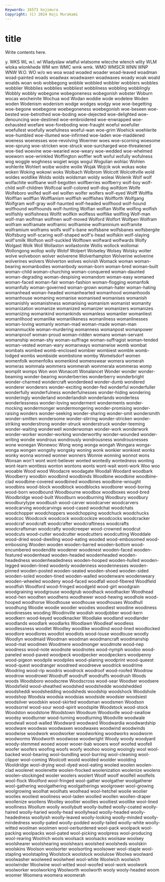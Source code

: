 ```yaml
---
Keywords: 16573 kojimura
Copyright: (C) 2024 Koji Murakami
---
```


# title

Write contents here.



y.
WKS WL w.l. wl Wladyslaw wlatful wlatsome wlecche wlench wlity
WLM wloka wlonkhede WM wm WMC wmk wmk. WMO WMSCR
WNN WNP WNW W.O. WO w/o wo woa woad woaded
woader woad-leaved woadman woad-painted woads woadwax woadwaxen woadwaxes woady woak
woald woalds woan wob wobbegong wobble wobbled wobbler wobblers wobbles
wobblier Wobblies wobblies wobbliest wobbliness wobbling wobblingly Wobbly wobbly wobegone
wobegoneness wobegonish wobster Woburn wocas wocheinite Wochua wod Wodan woddie
wode wodeleie Woden woden Wodenism wodenism wodge wodges wodgy woe
woe-begetting woe-begone woebegone woebegoneness woebegonish woe-beseen woe-bested woe-betrothed woe-boding woe-dejected
woe-delighted woe-denouncing woe-destined woe-embroidered woe-enwrapped woe-exhausted woefare woe-foreboding woe-fraught woeful
woefuller woefullest woefully woefulness woeful-wan woe-grim Woehick woehlerite woe-humbled woe-illumed
woe-infirmed woe-laden woe-maddened woeness woenesses woe-revolving Woermer woes woe-scorning woesome
woe-sprung woe-stricken woe-struck woe-surcharged woe-threatened woe-tied woevine woe-wearied woe-weary woe-wedded
woe-whelmed woeworn woe-wrinkled Woffington woffler woft woful wofully wofulness wog
woggle woghness wogiet wogs wogul Wogulian wohlac Wohlen wohlerite Wohlert
woibe woidre woilie Wojak Wojcik wok wokas woke woken Woking
wokowi woks Wolbach Wolbrom Wolcott Wolcottville wold woldes woldlike Wolds
wolds woldsman woldy woleai Wolenik Wolf wolf wolfachite wolfbane wolf-begotten
wolfberries wolfberry wolf-boy wolf-child wolf-children Wolfcoal wolf-colored wolf-dog wolfdom Wolfe
Wolfeboro wolfed wolf-eel wolfen wolfer wolfers wolf-eyed Wolff Wolffia Wolffian
wolffian Wolffianism wolffish wolffishes Wolfforth Wolfgang Wolfgram wolf-gray wolf-haunted wolf-headed
wolfhood wolf-hound wolfhound wolfhounds wolf-hunting Wolfian wolfian Wolfie wolfing wolfish
wolfishly wolfishness Wolfit wolfkin wolfless wolflike wolfling Wolf-man wolf-man wolfman
wolfmen wolf-moved Wolford Wolfort Wolfpen Wolfram wolfram wolframate wolframic wolframine
wolframinium wolframite wolframium wolframs wolfs wolf's-bane wolfsbane wolfsbanes wolfsbergite Wolfsburg
wolf-scaring wolf-shaped wolf's-head wolfskin wolf-slaying wolf'smilk Wolfson wolf-suckled Wolftown wolfward
wolfwards Wolfy Wolgast Wolk Woll Wollaston wollastonite Wollis wollock wollomai
Wollongong wollop wolly Wolof Wolpert Wolseley Wolsey Wolsky wolter wolve
wolveboon wolver wolverene Wolverhampton Wolverine wolverine wolverines wolvers Wolverton wolves
wolvish Womack woman woman-bearing womanbodies womanbody woman-born woman-bred woman-built woman-child
woman-churching woman-conquered woman-daunted woman-degrading woman-despising womandom woman-easy womaned woman-faced woman-fair
woman-fashion woman-flogging womanfolk womanfully woman-governed woman-grown woman-hater woman-hating womanhead woman-headed
womanhearted womanhood womanhoods womanhouse womaning womanise womanised womanises womanish womanishly
womanishness womanising womanism womanist womanity womanization womanize womanized womanizer womanizers
womanizes womanizing womankind womankinds womanless womanlier womanliest womanlihood womanlike womanlikeness
womanliness womanlinesses woman-loving womanly woman-mad woman-made woman-man womanmuckle woman-murdering womanness
womanpost womanpower womanproof woman-proud woman-ridden womans woman-servant womanship woman-shy woman-suffrage
woman-suffragist woman-tended woman-vested woman-wary womanways womanwise womb wombat wombats wombed
womb-enclosed wombier wombiest womble womb-lodged wombs wombside wombstone womby Womelsdorf
women womenfolk womenfolks womenkind womenswear womera womerah womeras wommala wommera
wommerah wommerala wommeras womp womplit womps Won won Wonacott Wonalancet
Wonder wonder wonder-beaming wonder-bearing wonderberries wonderberry wonderbright wonder-charmed wondercraft wonderdeed
wonder-dumb wondered wonderer wonderers wonder-exciting wonder-fed wonderful wonderfuller wonderfully wonderfulness
wonderfulnesses wonder-hiding wondering wonderingly wonderland wonderlandish wonderlands wonderless wonderlessness wonder-loving
wonderment wonderments wonder-mocking wondermonger wondermongering wonder-promising wonder-raising wonders wonder-seeking wonder-sharing
wonder-smit wondersmith wonder-smitten wondersome wonder-stirring wonder-stricken wonder-striking wonderstrong wonder-struck wonderstruck
wonder-teeming wonder-waiting wonderwell wonderwoman wonder-work wonderwork wonder-worker wonder-working wonderworthy wonder-wounded
wonder-writing wondie wondrous wondrously wondrousness wondrousnesses wone wonegan Wonewoc Wong
wong wonga wongah Wongara wonga-wonga wongen wongshy wongsky woning wonk
wonkier wonkiest wonks wonky wonna wonned wonner wonners Wonnie wonning
wonnot wons Wonsan won't wont wont-believer wonted wontedly wontedness wonting
wont-learn wontless wonton wontons wonts wont-wait wont-work Woo woo wooable
Wood wood Woodacre woodagate Woodall Woodard woodbark Woodberry woodbin woodbind
woodbinds Woodbine woodbine woodbine-clad woodbine-covered woodbined woodbines woodbine-wrought woodbins wood-block
woodblock woodblocks woodborer wood-boring wood-born woodbound Woodbourne woodbox woodboxes wood-bred
Woodbridge wood-built Woodburn woodburning Woodbury woodbury woodburytype woodbush wood-carver woodcarver
woodcarvers woodcarving woodcarvings wood-cased woodchat woodchats woodchopper woodchoppers woodchopping woodchuck
woodchucks woodcoc Woodcock woodcock woodcockize woodcocks woodcracker woodcraf woodcraft woodcrafter
woodcraftiness woodcrafts woodcraftsman woodcrafty woodcreeper wood-crowned woodcut woodcuts wood-cutter woodcutter
woodcutters woodcutting Wooddale wood-dried wood-dwelling wood-eating wooded wood-embosomed wood-embossing Wooden
wooden wooden-barred wooden-bottom wood-encumbered woodendite woodener woodenest wooden-faced wooden-featured woodenhead
wooden-headed woodenheaded wooden-headedness woodenheadedness wooden-hooped wooden-hulled wooden-legged wooden-lined woodenly woodenness
woodennesses wooden-pinned wooden-posted wooden-seated wooden-shoed wooden-sided wooden-soled wooden-tined wooden-walled woodenware
woodenweary wooden-wheeled woodeny wood-faced woodfall wood-fibered Woodfield woodfish Woodford wood-fringed
woodgeld wood-girt woodgrain woodgraining woodgrouse woodgrub woodhack woodhacker Woodhead wood-hen
woodhen woodhens woodhewer wood-hewing woodhole wood-hooped woodhorse Woodhouse woodhouse woodhouses
Woodhull woodhung Woodie woodie woodier woodies woodiest woodine woodiness woodinesses
wooding Woodinville woodish woodjobber wood-kern woodkern wood-keyed woodknacker Woodlake woodland
woodlander woodlands woodlark woodlarks Woodlawn Woodleaf woodless woodlessness woodlet Woodley
woodlike woodlind wood-lined woodlocked woodlore woodlores woodlot woodlots wood-louse woodlouse
woodly Woodlyn woodmaid Woodman woodman woodmancraft woodmanship wood-mat woodmen Woodmere
woodmonger woodmote wood-nep woodness wood-note woodnote woodnotes wood-nymph woodoo wood-paneled
wood-paved woodpeck woodpecker woodpeckers woodpenny wood-pigeon woodpile woodpiles wood-planing woodprint
wood-queest wood-quest woodranger woodreed woodreeve woodrick woodrime Woodring wood-rip woodris
woodrock woodroof wood-roofed Woodrow woodrow woodrowel Woodruff woodruff woodruffs woodrush
Woods woods Woodsboro woodscrew Woodscross wood-sear Woodser woodsere Woodsfield wood-sheathed
woodshed woodshedde woodshedded woodsheddi woodshedding woodsheds woodship woodshock Woodshole woodshop
Woodsia woodsia woodsias woodside woodsier woodsiest woodsilver woodskin wood-skirted woodsman
woodsmen Woodson woodsorrel wood-sour wood-spirit woodspite Woodstock wood-stock Woodston woodstone
Woodstown Woodsum Woodsville wood-swallow woodsy woodturner wood-turning woodturning Woodville woodwale
woodwall wood-walled Woodward woodward Woodwardia woodwardship woodware woodwax woodwaxen woodwaxes
woodwind woodwinds woodwise woodwork woodworker woodworking woodworks woodworm woodworms Woodworth
woodwose woodwright Woody woody woodyard woody-stemmed wooed wooer wooer-bab wooers
woof woofed woofell woofer woofers woofing woofs woofy woohoo wooing
wooingly wool wool-backed wool-bearing wool-bundling wool-burring wool-cleaning wool-clipper wool-coming Woolcott
woold woolded woolder woolding Wooldridge wool-drying wool-dyed wool-eating wooled woolen
woolen-clad woolenet woolenette woolen-frocked woolenization woolenize woolens woolen-stockinged wooler woolers
woolert Woolf woolf woolfell woolfells wool-flock Woolford wool-fringed wool-gather woolgather
woolgatherer wool-gathering woolgathering woolgatherings woolgrower wool-growing woolgrowing woolhat woolhats woolhead
wool-hetchel woolie woolier woolies wooliest wooliness wool-laden woolled woollen woollen-draper
woollenize woollens Woolley woollier woollies woolliest woollike wool-lined woolliness Woollum
woolly woollybutt woolly-butted woolly-coated woolly-haired woolly-haried woolly-head woollyhead woolly-headed woolly-headedness
woollyish woolly-leaved woolly-looking woolly-minded woolly-mindedness woolly-pated woolly-podded woolly-tailed woolly-white woolly-witted
woolman woolmen wool-oerburdened wool-pack woolpack wool-packing woolpacks wool-pated wool-picking woolpress
wool-producing wool-rearing Woolrich wools woolsack woolsacks woolsaw woolsey woolshearer woolshearing
woolshears woolshed woolsheds woolskin woolskins Woolson woolsorter woolsorting woolsower wool-staple
wool-stapling woolstapling Woolstock woolstock woolulose Woolwa woolward woolwasher woolweed woolwheel
wool-white Woolwich woolwich woolwinder Woolwine wool-witted wool-woofed wool-work woolwork woolworker
woolworking Woolworth woolworth wooly wooly-headed woom woomer Woomera woomera woomerah
